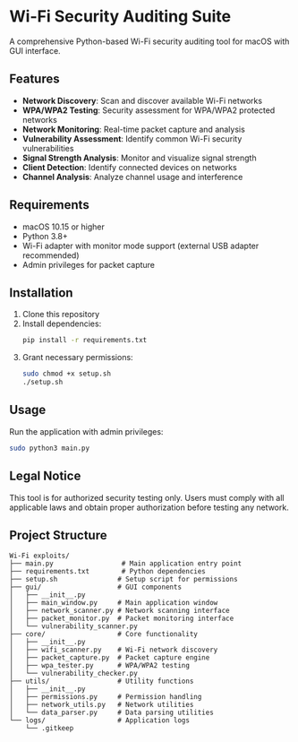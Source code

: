 # Wi-Fi Security Auditing Suite

A comprehensive Python-based Wi-Fi security auditing tool for macOS with GUI interface.

## Features

- **Network Discovery**: Scan and discover available Wi-Fi networks
- **WPA/WPA2 Testing**: Security assessment for WPA/WPA2 protected networks
- **Network Monitoring**: Real-time packet capture and analysis
- **Vulnerability Assessment**: Identify common Wi-Fi security vulnerabilities
- **Signal Strength Analysis**: Monitor and visualize signal strength
- **Client Detection**: Identify connected devices on networks
- **Channel Analysis**: Analyze channel usage and interference

## Requirements

- macOS 10.15 or higher
- Python 3.8+
- Wi-Fi adapter with monitor mode support (external USB adapter recommended)
- Admin privileges for packet capture

## Installation

1. Clone this repository
2. Install dependencies:
   ```bash
   pip install -r requirements.txt
   ```
3. Grant necessary permissions:
   ```bash
   sudo chmod +x setup.sh
   ./setup.sh
   ```

## Usage

Run the application with admin privileges:
```bash
sudo python3 main.py
```

## Legal Notice

This tool is for authorized security testing only. Users must comply with all applicable laws and obtain proper authorization before testing any network.

## Project Structure

```
Wi-Fi exploits/
├── main.py                 # Main application entry point
├── requirements.txt        # Python dependencies
├── setup.sh               # Setup script for permissions
├── gui/                   # GUI components
│   ├── __init__.py
│   ├── main_window.py     # Main application window
│   ├── network_scanner.py # Network scanning interface
│   ├── packet_monitor.py  # Packet monitoring interface
│   └── vulnerability_scanner.py
├── core/                  # Core functionality
│   ├── __init__.py
│   ├── wifi_scanner.py    # Wi-Fi network discovery
│   ├── packet_capture.py  # Packet capture engine
│   ├── wpa_tester.py      # WPA/WPA2 testing
│   └── vulnerability_checker.py
├── utils/                 # Utility functions
│   ├── __init__.py
│   ├── permissions.py     # Permission handling
│   ├── network_utils.py   # Network utilities
│   └── data_parser.py     # Data parsing utilities
└── logs/                  # Application logs
    └── .gitkeep
```
